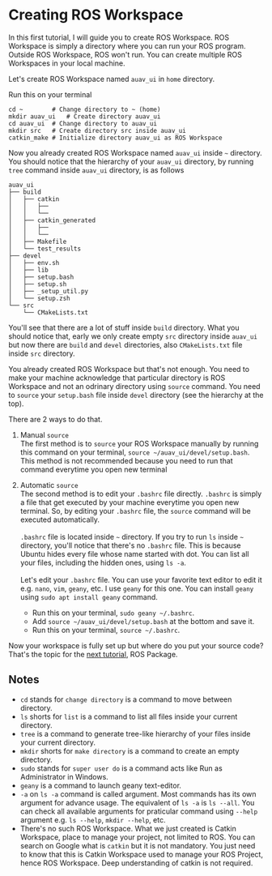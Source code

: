 # Creating ROS Workspace
In this first tutorial, I will guide you to create ROS Workspace. ROS Workspace is simply a directory where you can run your ROS program. Outside ROS Workspace, ROS won't run. You can create multiple ROS Workspaces in your local machine.

Let's create ROS Workspace named `auav_ui` in `home` directory.

Run this on your terminal
```
cd ~		# Change directory to ~ (home)
mkdir auav_ui	# Create directory auav_ui
cd auav_ui	# Change directory to auav_ui
mkdir src 	# Create directory src inside auav_ui
catkin_make	# Initialize directory auav_ui as ROS Workspace
```

Now you already created ROS Workspace named `auav_ui` inside `~` directory. You should notice that the hierarchy of your `auav_ui` directory, by running `tree` command inside `auav_ui` directory, is as follows
```
auav_ui
├── build
│   ├── catkin
│   │   ├──
│   │   └──
│   ├── catkin_generated
│   │   ├──
│   │   └──
│   ├── Makefile
│   └── test_results
├── devel
│   ├── env.sh
│   ├── lib
│   ├── setup.bash
│   ├── setup.sh
│   ├── _setup_util.py
│   └── setup.zsh
└── src
    └── CMakeLists.txt
```
You'll see that there are a lot of stuff inside `build` directory. What you should notice that, early we only create empty `src` directory inside `auav_ui` but now there are `build` and `devel` directories, also `CMakeLists.txt` file inside `src` directory.

You already created ROS Workspace but that's not enough. You need to make your machine acknowledge that particular directory is ROS Workspace and not an odrinary directory using `source` command. You need to `source` your `setup.bash` file inside `devel` directory (see the hierarchy at the top).

There are 2 ways to do that.
1. Manual `source`<br>
The first method is to `source` your ROS Workspace manually by running this command on your terminal, `source ~/auav_ui/devel/setup.bash`. This method is not recommended because you need to run that command everytime you open new terminal

2. Automatic `source`<br>
The second method is to edit your `.bashrc` file directly. `.bashrc` is simply a file that get executed by your machine everytime you open new terminal. So, by editing your `.bashrc` file, the `source` command will be executed automatically.<br><br>
`.bashrc` file is located inside `~` directory. If you try to run `ls` inside `~` directory, you'll notice that there's no `.bashrc` file. This is because Ubuntu hides every file whose name started with dot. You can list all your files, including the hidden ones, using `ls -a`.<br><br>
Let's edit your `.bashrc` file. You can use your favorite text editor to edit it e.g. `nano`, `vim`, `geany`, etc. I use `geany` for this one. You can install `geany` using `sudo apt install geany` command.
	- Run this on your terminal, `sudo geany ~/.bashrc`.
	- Add `source ~/auav_ui/devel/setup.bash` at the bottom and save it.
	- Run this on your terminal, `source ~/.bashrc`.

Now your workspace is fully set up but where do you put your source code? That's the topic for the [next tutorial](https://github.com/auav-ui-tech/ros_tutorial/blob/master/package.md "Creating ROS Package"), ROS Package.

Notes
--
* `cd` stands for `change directory` is a command to move between directory.
* `ls` shorts for `list` is a command to list all files inside your current directory.
* `tree` is a command to generate tree-like hierarchy of your files inside your current directory.
* `mkdir` shorts for `make directory` is a command to create an empty directory.
* `sudo` stands for `super user do` is a command acts like Run as Administrator in Windows.
* `geany` is a command to launch geany text-editor.
* `-a` on `ls -a` command is called argument. Most commands has its own argument for advance usage. The equivalent of `ls -a` is `ls --all`. You can check all available arguments for praticular command using `--help` argument e.g. `ls --help`, `mkdir --help`, etc.
* There's no such ROS Workspace. What we just created is Catkin Workspace, place to manage your project, not limited to ROS. You can search on Google what is `catkin` but it is not mandatory. You just need to know that this is Catkin Workspace used to manage your ROS Project, hence ROS Workspace. Deep understanding of catkin is not required.